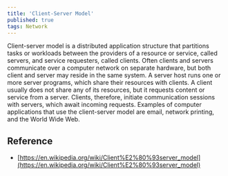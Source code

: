 ```yaml
---
title: 'Client-Server Model'
published: true
tags: Network
---
```


Client-server model is a distributed application structure that partitions
tasks or workloads between the providers of a resource or service, called
servers, and service requesters, called clients. Often clients and servers
communicate over a computer network on separate hardware, but both client and
server may reside in the same system. A server host runs one or more server
programs, which share their resources with clients. A client usually does not
share any of its resources, but it requests content or service from a server.
Clients, therefore, initiate communication sessions with servers, which await
incoming requests. Examples of computer applications that use the
client-server model are email, network printing, and the World Wide Web.


## Reference

- [https://en.wikipedia.org/wiki/Client%E2%80%93server_model](https://en.wikipedia.org/wiki/Client%E2%80%93server_model)